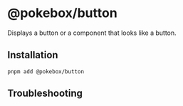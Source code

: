 # @pokebox/button

Displays a button or a component that looks like a button.

## Installation

```
pnpm add @pokebox/button
```

## Troubleshooting
